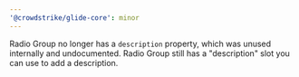 ```yaml
---
'@crowdstrike/glide-core': minor
---
```


Radio Group no longer has a `description` property, which was unused internally and undocumented.
Radio Group still has a "description" slot you can use to add a description.
